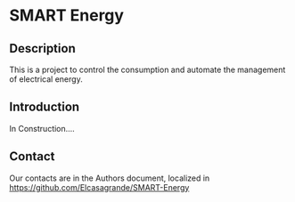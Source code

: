 SMART Energy
================================================

Description
------------
This is a  project to control the consumption and automate the 
management of electrical energy.

Introduction
------------
In Construction....

Contact
-------
Our contacts are in the Authors document, localized in 
https://github.com/Elcasagrande/SMART-Energy 